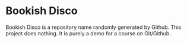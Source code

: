 # Bookish Disco
Bookish Disco is a repository name randomly generated by Github. This project does nothing. It is purely a demo for a course on Git/Github.